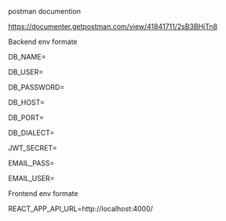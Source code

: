 postman documention 


https://documenter.getpostman.com/view/41841711/2sB3BHjTn8


Backend env formate

DB_NAME=

DB_USER=

DB_PASSWORD=

DB_HOST=

DB_PORT=

DB_DIALECT=

JWT_SECRET=

EMAIL_PASS=

EMAIL_USER=

Frontend env formate 

REACT_APP_API_URL=http://localhost:4000/
